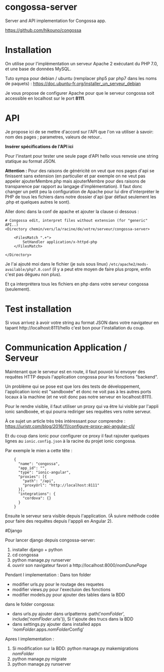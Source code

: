 # congossa-server
Server and API implementation for Congossa app.

https://github.com/hikouno/congossa


# Installation

On utilise pour l'implémentation un serveur Apache 2 exécutant du PHP 7.0,
et une base de données MySQL.

Tuto sympa pour debian / ubuntu (remplacer php5 par php7 dans les noms de paquets) :
https://doc.ubuntu-fr.org/installer_un_serveur_debian

Je vous propose de configurer Apache pour que le serveur congossa soit accessible
en localhost sur le port **8111**.

# API

Je propose ici de se mettre d'accord sur l'API que l'on va utiliser à savoir:
nom des pages ; parametres, valeurs de retour..

**Insérer spécifications de l'API ici**

Pour l'instant pour tester une seule page d'API hello vous renvoie une
string statique au format JSON.

**Attention :** Pour des raisons de généricité on veut que nos pages d'api se finissent
sans extension (en particulier et par exemple on ne veut pas appeler ajouterMembre.php mais 
ajouterMembre pour des raisons de transparence par rapport au langage d'implémentation).
Il faut donc changer un petit peu la configuration de Apache pour lui dire d'interpréter le PHP
de tous les fichiers dans notre dossier d'api (par défaut seulement les .php et quelques autres le sont).

Aller donc dans la conf de apache et ajouter la clause ci dessous :

    # Congossa edit, interpret files without extension (for "generic" API..)
    <Directory chemin/vers/la/racine/de/votre/serveur/congossa-server>

        <FilesMatch ".+">
            SetHandler application/x-httpd-php
        </FilesMatch>

    </Directory>

Je l'ai ajouté moi dans le fichier (je suis sous linux) `/etc/apache2/mods-available/php7.0.conf` (il y a peut etre moyen
de faire plus propre, enfin c'est pas dégueu non plus).

Et ça interprétera tous les fichiers en php dans votre serveur congossa (seulement).

# Test installation

Si vous arrivez à avoir votre string au format JSON dans votre navigateur en
tapant http://localhost:8111/hello c'est bon pour l'installation du coup.

# Communication Application / Serveur

Maintenant que le serveur est en route, il faut pouvoir lui envoyer des requêtes HTTP
depuis l'application congossa pour les fonctions "backend".

Un problème qui se pose est que lors des tests de développement,
l'application ionic est "sandboxée" et donc ne voit pas à les autres ports locaux
à la machine (et ne voit donc pas notre serveur en localhost:8111).

Pour le rendre visible, il faut utiliser un proxy qui va être lui visible par l'appli
ionic sandboxée, et qui pourra rediriger ses requêtes vers notre serveur.

À ce sujet un article très très intéressant pour comprendre :
https://juristr.com/blog/2016/11/configure-proxy-api-angular-cli/

Et du coup dans ionic pour configurer ce proxy il faut rajouter quelques lignes
au `ionic.config.json` à la racine du projet ionic congossa.

Par exemple le mien a cette tête :

        {
          "name": "congossa",
          "app_id": "",
          "type": "ionic-angular",
          "proxies": [{
            "path": "/api",
            "proxyUrl": "http://localhost:8111"
          }],
          "integrations": {
            "cordova": {}
          }
        }

Ensuite le serveur sera visible depuis l'application.
(À suivre méthode codée pour faire des requêtes depuis l'apppli en Angular 2).

#Django

Pour lancer django depuis congossa-server:
1) installer django + python 
2) cd congossa
3) python manage.py runserver
4) ouvrir son navigateur favori a http://localhost:8000/$nomDunePage$

Pendant l implementation :
Dans ton folder
- modifier urls.py pour le routage des requetes
- modifier views.py pour l'exectuion des fonctions
- modifier models.py pour ajouter des tables dans la BDD

dans le folder congossa:
- dans urls.py ajouter dans urlpatterns :path('$nomFolder$', include('$nomFloder$.urls')),
Si t'ajoute des trucs dans la BDD
- dans settings.py ajouter dans installed apps '$nomFolder$.apps.$nomFolder$Config'

Apres l implementation :
1) Si modification sur la BDD: python manage.py makemigrations $nomFolder$
2) python manage.py migrate
3) python manage.py runserver
